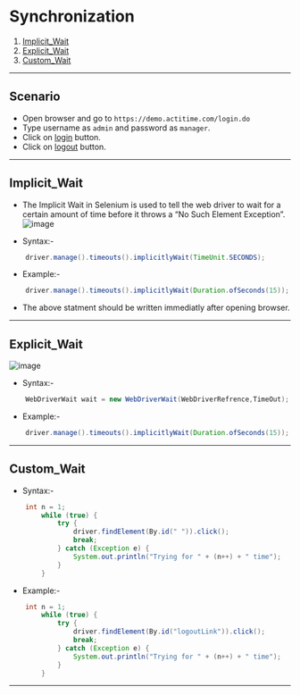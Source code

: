 # Synchronization
1.  [Implicit_Wait](#Implicit_Wait)
2.  [Explicit_Wait](#Explicit_Wait)
3.  [Custom_Wait](#Custom_Wait)
*******************************************************************
## Scenario
- Open browser and go to ```https://demo.actitime.com/login.do```
- Type username as ```admin``` and password as ```manager```.
- Click on <ins>login</ins> button.
- Click on <ins>logout</ins> button.
**********************************************************************
## Implicit_Wait
- The Implicit Wait in Selenium is used to tell the web driver to wait for a certain amount of time before it throws a “No Such Element Exception”.
![image](https://user-images.githubusercontent.com/88243315/186238885-ad0f8d3d-48e4-4ddd-8df3-fc0ee4f0128d.png)

- Syntax:-
```java
    driver.manage().timeouts().implicitlyWait(TimeUnit.SECONDS);
```
- Example:-
```java
    driver.manage().timeouts().implicitlyWait(Duration.ofSeconds(15));
```
- The above statment should be written immediatly after opening browser.
*****************************************************************
## Explicit_Wait

![image](https://user-images.githubusercontent.com/88243315/186239686-294a8cd8-687d-4496-ac01-2b536844166c.png)

- Syntax:-
```java
    WebDriverWait wait = new WebDriverWait(WebDriverRefrence,TimeOut);
```
- Example:-
```java
    driver.manage().timeouts().implicitlyWait(Duration.ofSeconds(15));
```
*****************************************************************
## Custom_Wait

- Syntax:-
```java
    int n = 1;
		while (true) {
			try {
				driver.findElement(By.id(" ")).click();
				break;
			} catch (Exception e) {
				System.out.println("Trying for " + (n++) + " time");
			}
		}
```
- Example:-
```java
    int n = 1;
		while (true) {
			try {
				driver.findElement(By.id("logoutLink")).click();
				break;
			} catch (Exception e) {
				System.out.println("Trying for " + (n++) + " time");
			}
		}
```
*****************************************************************
